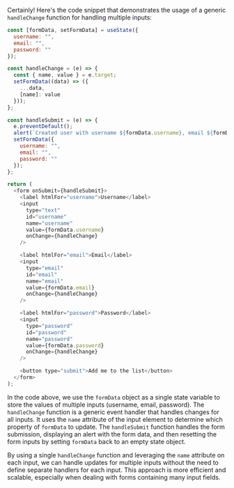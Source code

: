 Certainly! Here's the code snippet that demonstrates the usage of a generic `handleChange` function for handling multiple inputs:

```javascript
const [formData, setFormData] = useState({
  username: "",
  email: "",
  password: ""
});

const handleChange = (e) => {
  const { name, value } = e.target;
  setFormData((data) => ({
    ...data,
    [name]: value
  }));
};

const handleSubmit = (e) => {
  e.preventDefault();
  alert(`Created user with username ${formData.username}, email ${formData.email}, and password ${formData.password}`);
  setFormData({
    username: "",
    email: "",
    password: ""
  });
};

return (
  <form onSubmit={handleSubmit}>
    <label htmlFor="username">Username</label>
    <input
      type="text"
      id="username"
      name="username"
      value={formData.username}
      onChange={handleChange}
    />

    <label htmlFor="email">Email</label>
    <input
      type="email"
      id="email"
      name="email"
      value={formData.email}
      onChange={handleChange}
    />

    <label htmlFor="password">Password</label>
    <input
      type="password"
      id="password"
      name="password"
      value={formData.password}
      onChange={handleChange}
    />

    <button type="submit">Add me to the list</button>
  </form>
);
```

In the code above, we use the `formData` object as a single state variable to store the values of multiple inputs (username, email, password). The `handleChange` function is a generic event handler that handles changes for all inputs. It uses the `name` attribute of the input element to determine which property of `formData` to update. The `handleSubmit` function handles the form submission, displaying an alert with the form data, and then resetting the form inputs by setting `formData` back to an empty state object.

By using a single `handleChange` function and leveraging the `name` attribute on each input, we can handle updates for multiple inputs without the need to define separate handlers for each input. This approach is more efficient and scalable, especially when dealing with forms containing many input fields.